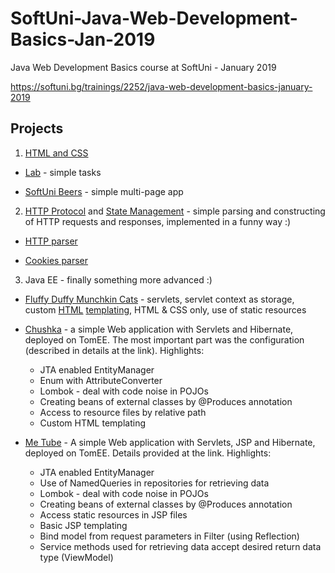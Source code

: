 # SoftUni-Java-Web-Development-Basics-Jan-2019
Java Web Development Basics course at SoftUni - January 2019

https://softuni.bg/trainings/2252/java-web-development-basics-january-2019

## Projects
1. [HTML and CSS](https://github.com/Martin-BG/SoftUni-Java-Web-Development-Basics-Jan-2019/tree/master/01.%20Web%20Fundamentals%20Introduction%20-%20HTML%20and%20CSS)

* [Lab](https://github.com/Martin-BG/SoftUni-Java-Web-Development-Basics-Jan-2019/tree/master/01.%20Web%20Fundamentals%20Introduction%20-%20HTML%20and%20CSS/Lab) - simple tasks

* [SoftUni Beers](https://github.com/Martin-BG/SoftUni-Java-Web-Development-Basics-Jan-2019/tree/master/01.%20Web%20Fundamentals%20Introduction%20-%20HTML%20and%20CSS/Exercise) - simple multi-page app

2. [HTTP Protocol](https://github.com/Martin-BG/SoftUni-Java-Web-Development-Basics-Jan-2019/tree/master/02.%20HTTP%20Protocol) and [State Management](https://github.com/Martin-BG/SoftUni-Java-Web-Development-Basics-Jan-2019/tree/master/03.%20State%20Management) - simple parsing and constructing of HTTP requests and responses, implemented in a funny way :)

* [HTTP parser](https://github.com/Martin-BG/SoftUni-Java-Web-Development-Basics-Jan-2019/tree/master/02.%20HTTP%20Protocol/Exercises/02.%20Improved%20HTTP%20Parser/src/improvedhttpparser)

* [Cookies parser](https://github.com/Martin-BG/SoftUni-Java-Web-Development-Basics-Jan-2019/tree/master/03.%20State%20Management/Exercises/02.%20Improved%20HTTP%20Cookies%20Parser/src/improvedhttpcookiesparser)

3. Java EE - finally something more advanced :)

* [Fluffy Duffy Munchkin Cats](https://github.com/Martin-BG/SoftUni-Java-Web-Development-Basics-Jan-2019/tree/master/04.%20Introduction%20to%20Java%20EE/Exercise/Fluffy%20Duffy%20Munchkin%20Cats) - servlets, servlet context as storage, custom [HTML](https://github.com/Martin-BG/SoftUni-Java-Web-Development-Basics-Jan-2019/blob/master/04.%20Introduction%20to%20Java%20EE/Exercise/Fluffy%20Duffy%20Munchkin%20Cats/src/main/java/fdmc/utils/htmlbuilder/HtmlBuilderImpl.java) [templating](https://github.com/Martin-BG/SoftUni-Java-Web-Development-Basics-Jan-2019/blob/master/04.%20Introduction%20to%20Java%20EE/Exercise/Fluffy%20Duffy%20Munchkin%20Cats/src/main/java/fdmc/utils/templatebuilder/TemplateBuilder.java), HTML & CSS only, use of static resources

* [Chushka](https://github.com/Martin-BG/SoftUni-Java-Web-Development-Basics-Jan-2019/tree/master/05.%20Java%20EE%20-%20Servlets%20API%204.0/Exercise/Chushka) - a simple Web application with Servlets and Hibernate, deployed on TomEE. The most important part was the configuration (described in details at the link). Highlights:
  * JTA enabled EntityManager
  * Enum with AttributeConverter
  * Lombok - deal with code noise in POJOs
  * Creating beans of external classes by @Produces annotation
  * Access to resource files by relative path
  * Custom HTML templating

* [Me Tube](https://github.com/Martin-BG/SoftUni-Java-Web-Development-Basics-Jan-2019/tree/master/06.%20Java%20EE%20-%20Java%20Server%20Pages/Exercise/Me%20Tube) - A simple Web application with Servlets, JSP and Hibernate, deployed on TomEE. Details provided at the link. Highlights:
  * JTA enabled EntityManager
  * Use of NamedQueries in repositories for retrieving data
  * Lombok - deal with code noise in POJOs
  * Creating beans of external classes by @Produces annotation
  * Access static resources in JSP files
  * Basic JSP templating
  * Bind model from request parameters in Filter (using Reflection)
  * Service methods used for retrieving data accept desired return data type (ViewModel)
